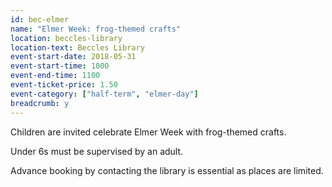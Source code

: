 ```yaml
---
id: bec-elmer
name: "Elmer Week: frog-themed crafts"
location: beccles-library
location-text: Beccles Library
event-start-date: 2018-05-31
event-start-time: 1000
event-end-time: 1100
event-ticket-price: 1.50
event-category: ["half-term", "elmer-day"]
breadcrumb: y
---
```


Children are invited celebrate Elmer Week with frog-themed crafts.

Under 6s must be supervised by an adult.

Advance booking by contacting the library is essential as places are limited.
